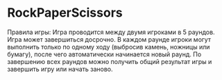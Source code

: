 # RockPaperScissors
Правила игры:
Игра проводится между двумя игроками в 5 раундов. Игра может завершиться досрочно.
В каждом раунде игроки могут выполнить только по одному ходу (выбросив камень, ножницы или бумагу),
после чего автоматически начинается новый раунд. По завершению всех раундов можно получить общий
результат игры и завершить игру или начать заново.
